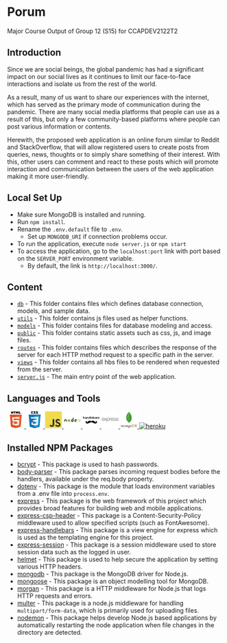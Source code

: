 # Porum
Major Course Output of Group 12 (S15) for CCAPDEV2122T2

## Introduction
Since we are social beings, the global pandemic has had a significant impact on our social lives as it continues to limit our face-to-face interactions and isolate us from the rest of the world. 

As a result, many of us want to share our experiences with the internet, which has served as the primary mode of communication during the pandemic. There are many social media platforms that people can use as a result of this, but only a few community-based platforms where people can post various information or contents.

Herewith, the proposed web application is an online forum similar to Reddit and StackOverflow, that will allow registered users to create posts from queries, news, thoughts or to simply share something of their interest. With this, other users can comment and react to these posts which will promote interaction and communication between the users of the web application making it more user-friendly.

## Local Set Up
- Make sure MongoDB is installed and running.
- Run `npm install`.
- Rename the `.env.default` file to `.env`.
    - Set up `MONGODB_URI` if connection problems occur.
- To run the application, execute `node server.js` or `npm start`
- To access the application, go to the `localhost:port` link with port based on the `SERVER_PORT` environment variable.
    - By default, the link is `http://localhost:3000/`.

## Content
- [`db`](db) - This folder contains files which defines database connection, models, and sample data.
- [`utils`](utils) - This folder contains js files used as helper functions.
- [`models`](models) - This folder contains files for database modeling and access.
- [`public`](public) - This folder contains static assets such as css, js, and image files.
- [`routes`](routes) - This folder contains files which describes the response of the server for each HTTP method request to a specific path in the server.
- [`views`](views) - This folder contains all hbs files to be rendered when requested from the server.
- [`server.js`](server.js) - The main entry point of the web application.

## Languages and Tools
<p align="left"> <a href="https://www.w3.org/html/" target="_blank" rel="noreferrer"> <img src="https://raw.githubusercontent.com/devicons/devicon/master/icons/html5/html5-original-wordmark.svg" alt="html5" width="40" height="40"/> </a> <a href="https://www.w3schools.com/css/" target="_blank" rel="noreferrer"> <img src="https://raw.githubusercontent.com/devicons/devicon/master/icons/css3/css3-original-wordmark.svg" alt="css3" width="40" height="40"/> </a> <a href="https://developer.mozilla.org/en-US/docs/Web/JavaScript" target="_blank" rel="noreferrer"> <img src="https://raw.githubusercontent.com/devicons/devicon/master/icons/javascript/javascript-original.svg" alt="javascript" width="40" height="40"/> </a> <a href="https://nodejs.org" target="_blank" rel="noreferrer"> <img src="https://raw.githubusercontent.com/devicons/devicon/master/icons/nodejs/nodejs-original-wordmark.svg" alt="nodejs" width="40" height="40"/> </a> <a href="https://handlebarsjs.com/" target="_blank" rel="noreferrer"> <img src="https://raw.githubusercontent.com/devicons/devicon/master/icons/handlebars/handlebars-original-wordmark.svg" alt="express" width="40" height="40"/> </a> <a href="https://expressjs.com" target="_blank" rel="noreferrer"> <img src="https://raw.githubusercontent.com/devicons/devicon/master/icons/express/express-original-wordmark.svg" alt="express" width="40" height="40"/> </a> <a href="https://www.mongodb.com/" target="_blank" rel="noreferrer"> <img src="https://raw.githubusercontent.com/devicons/devicon/master/icons/mongodb/mongodb-original-wordmark.svg" alt="mongodb" width="40" height="40"/> </a> <a href="https://heroku.com" target="_blank" rel="noreferrer"> <img src="https://www.vectorlogo.zone/logos/heroku/heroku-icon.svg" alt="heroku" width="40" height="40"/> </a>
</p>

## Installed NPM Packages
- [bcrypt](https://www.npmjs.com/package/bcrypt) - This package is used to hash passwords.
- [body-parser](https://www.npmjs.com/package/body-parser) - This package parses incoming request bodies before the handlers, available under the req.body property.
- [dotenv](https://www.npmjs.com/package/dotenv) - This package is the module that loads environment variables from a .env file into `process.env`.
- [express](https://www.npmjs.com/package/express) - This package is the web framework of this project which provides broad features for building web and mobile applications.
- [express-csp-header](https://www.npmjs.com/package/express-csp-header) - This package is a Content-Security-Policy middleware used to allow specified scripts (such as FontAwesome).
- [express-handlebars](https://www.npmjs.com/package/express-handlebars) - This package is a view engine for express which is used as the templating engine for this project. 
- [express-session](https://www.npmjs.com/package/express-session) - This package is a session middleware used to store session data such as the logged in user.
- [helmet](https://www.npmjs.com/package/helmet) - This package is used to help secure the application by setting various HTTP headers.
- [mongodb](https://www.npmjs.com/package/mongodb) - This package is the MongoDB driver for Node.js.
- [mongoose](https://www.npmjs.com/package/mongoose) - This package is an object modelling tool for MongoDB.
- [morgan](https://www.npmjs.com/package/morgan) - This package is a HTTP middleware for Node.js that logs HTTP requests and errors.
- [multer](https://www.npmjs.com/package/multer) - This package is a node.js middleware for handling `multipart/form-data`, which is primarily used for uploading files. 
- [nodemon](https://www.npmjs.com/package/nodemon) - This package helps develop Node.js based applications by automatically restarting the node application when file changes in the directory are detected.
